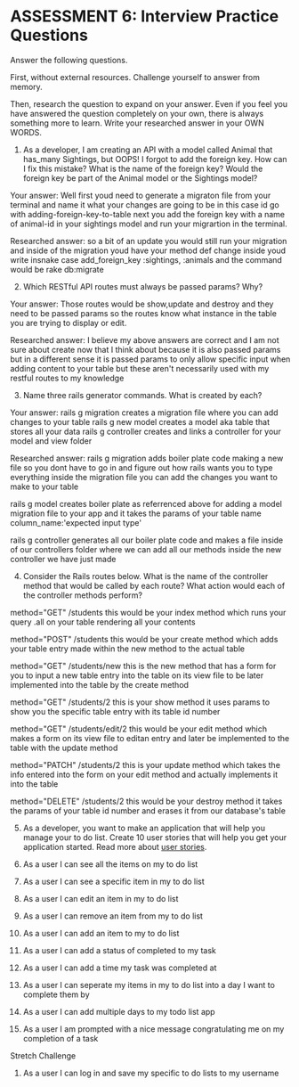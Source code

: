 # ASSESSMENT 6: Interview Practice Questions
Answer the following questions.

First, without external resources. Challenge yourself to answer from memory.

Then, research the question to expand on your answer. Even if you feel you have answered the question completely on your own, there is always something more to learn. Write your researched answer in your OWN WORDS.

1. As a developer, I am creating an API with a model called Animal that has_many Sightings, but OOPS! I forgot to add the foreign key. How can I fix this mistake? What is the name of the foreign key? Would the foreign key be part of the Animal model or the Sightings model?

  Your answer: Well first youd need to generate a migraton file from your terminal and name it what your changes are going to be in this case id go with adding-foreign-key-to-table next you add the foreign key with a name of animal-id in your sightings model and run your migrartion in the terminal.

  Researched answer: so a bit of an update you would still run your migration and inside of the migration youd have your method def change inside youd write insnake case add_foreign_key :sightings, :animals and the command would be rake db:migrate   



2. Which RESTful API routes must always be passed params? Why?

  Your answer: Those routes would be show,update and destroy and they need to be passed params so the routes know what instance in the table you are trying to display or edit. 

  Researched answer: I believe my above answers are correct and I am not sure about create now that I think about because it is also passed params but in a different sense it is passed params to only allow specific input when adding content to your table but these aren't necessarily used with my restful routes to my knowledge



3. Name three rails generator commands. What is created by each?

  Your answer:
  rails g migration creates a migration file where you can add changes to your table
  rails g new model creates a model aka table that stores all your data
  rails g controller creates and links a controller for your model and view folder

  Researched answer:
rails g migration adds boiler plate code making a new file so you dont have to go in and figure out how rails wants you to type everything inside the migration file you can add the changes you want to make to your table

rails g model creates boiler plate as referrenced above for adding a model migration file to your app and it takes the params of your table name column_name:'expected input type'

rails g controller generates all our boiler plate code and makes a file inside of our controllers folder where we can add all our methods inside the new controller we have just made


4. Consider the Rails routes below. What is the name of the controller method that would be called by each route? What action would each of the controller methods perform?

method="GET"    /students     this would be your index method which runs your query .all on your table rendering all your contents      

method="POST"   /students       this would be your create method which adds your table entry made within the new method to the actual table

method="GET"    /students/new this is the new method that has a form for you to input a new table entry into the table on its view file to be later implemented into the table by the create method

method="GET"    /students/2  this is your show method it uses params to show you the specific table entry with its table id number  

method="GET"    /students/edit/2    this would be your edit method which makes a form on its view file to editan entry and later be implemented to the table with the update method

method="PATCH"  /students/2    this is your update method which takes the info entered into the form on your edit method and actually implements it into the table    

method="DELETE" /students/2 this would be your destroy method it takes the params of your table id number and erases it from our database's table      



5. As a developer, you want to make an application that will help you manage your to do list. Create 10 user stories that will help you get your application started. Read more about [user stories](https://www.atlassian.com/agile/project-management/user-stories).

1. As a user I can see all the items on my to do list

2. As a user I can see a specific item in my to do list

3. As a user I can edit an item in my to do list

4. As a user I can remove an item from my to do list 

5. As a user I can add an item to my to do list

6. As a user I can add a status of completed to my task

7. As a user I can add a time my task was completed at

8. As a user I can seperate my items in my to do list into a day I want to complete them by

9. As a user I can add multiple days to my todo list app 

10. As a user I am prompted with a nice message congratulating me on my completion of a task

Stretch Challenge

1. As a user I can log in and save my specific to do lists to my username